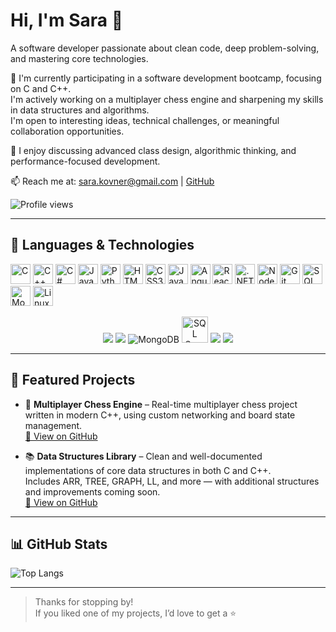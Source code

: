 # Hi, I'm Sara 👋  
A software developer passionate about clean code, deep problem-solving, and mastering core technologies.

🔭 I'm currently participating in a software development bootcamp, focusing on C and C++.  
I'm actively working on a multiplayer chess engine and sharpening my skills in data structures and algorithms.  
I'm open to interesting ideas, technical challenges, or meaningful collaboration opportunities.

💬 I enjoy discussing advanced class design, algorithmic thinking, and performance-focused development.

📫 Reach me at: [sara.kovner@gmail.com](mailto:sara.kovner@gmail.com) | [GitHub](https://github.com/SaraKovner)

![Profile views](https://komarev.com/ghpvc/?username=SaraKovner&color=blue)


---

## 🧠 Languages & Technologies

<p>
  <img alt="C" src="https://cdn.jsdelivr.net/gh/devicons/devicon/icons/c/c-original.svg" width="32" height="32"/>
  <img alt="C++" src="https://cdn.jsdelivr.net/gh/devicons/devicon/icons/cplusplus/cplusplus-original.svg" width="32" height="32"/>
  <img alt="C#" src="https://cdn.jsdelivr.net/gh/devicons/devicon/icons/csharp/csharp-original.svg" width="32" height="32"/>
  <img alt="Java" src="https://cdn.jsdelivr.net/gh/devicons/devicon/icons/java/java-original.svg" width="32" height="32"/>
  <img alt="Python" src="https://cdn.jsdelivr.net/gh/devicons/devicon/icons/python/python-original.svg" width="32" height="32"/>
  <img alt="HTML5" src="https://cdn.jsdelivr.net/gh/devicons/devicon/icons/html5/html5-original.svg" width="32" height="32"/>
  <img alt="CSS3" src="https://cdn.jsdelivr.net/gh/devicons/devicon/icons/css3/css3-original.svg" width="32" height="32"/>
  <img alt="JavaScript" src="https://cdn.jsdelivr.net/gh/devicons/devicon/icons/javascript/javascript-original.svg" width="32" height="32"/>
  <img alt="Angular" src="https://cdn.jsdelivr.net/gh/devicons/devicon/icons/angularjs/angularjs-original.svg" width="32" height="32"/>
  <img alt="React" src="https://cdn.jsdelivr.net/gh/devicons/devicon/icons/react/react-original.svg" width="32" height="32"/>
  <img alt=".NET" src="https://cdn.jsdelivr.net/gh/devicons/devicon/icons/dot-net/dot-net-original.svg" width="32" height="32"/>
  <img alt="Node.js" src="https://cdn.jsdelivr.net/gh/devicons/devicon/icons/nodejs/nodejs-original.svg" width="32" height="32"/>
  <img alt="Git" src="https://cdn.jsdelivr.net/gh/devicons/devicon/icons/git/git-original.svg" width="32" height="32"/>
  <img alt="SQL Server" src="https://cdn.jsdelivr.net/gh/devicons/devicon/icons/microsoftsqlserver/microsoftsqlserver-plain.svg" width="32" height="32"/>
  <img alt="MongoDB" src="https://cdn.jsdelivr.net/gh/devicons/devicon/icons/mongodb/mongodb-original.svg" width="32" height="32"/>
  <img alt="Linux" src="https://cdn.jsdelivr.net/gh/devicons/devicon/icons/linux/linux-original.svg" width="32" height="32"/>
  <p align="center">
  <!-- Languages -->
  <img src="https://skillicons.dev/icons?i=java,python,c,cpp,cs&theme=light" />
  <!-- Web -->
  <img src="https://skillicons.dev/icons?i=html,css,js,react,nodejs,dotnet&theme=light" />
  <!-- Databases -->
<img src="https://skillicons.dev/icons?i=mongodb&theme=light" alt="MongoDB" />
  <img height="42" src="https://upload.wikimedia.org/wikipedia/commons/8/87/Sql_data_base_with_logo.png" alt="SQL Server" />
  <!-- Tools -->
  <img src="https://skillicons.dev/icons?i=pycharm,vscode,visualstudio,eclipse&theme=light" />
  <!-- Cloud -->
  <img src="https://skillicons.dev/icons?i=gcp&theme=light" />
</p>

</p>

---

## 🌟 Featured Projects

- 🧩 **Multiplayer Chess Engine** – Real-time multiplayer chess project written in modern C++, using custom networking and board state management.  
  [🔗 View on GitHub](https://github.com/SaraKovner/KungFuChess)

- 📚 **Data Structures Library** – Clean and well-documented implementations of core data structures in both C and C++.  
  Includes ARR, TREE, GRAPH, LL, and more — with additional structures and improvements coming soon.  
  [🔗 View on GitHub](https://github.com/SaraKovner/DSA-Practice)

---

## 📊 GitHub Stats

![Top Langs](https://github-readme-stats.vercel.app/api/top-langs/?username=SaraKovner&layout=compact&theme=tokyonight)

---

> Thanks for stopping by!  
> If you liked one of my projects, I’d love to get a ⭐
